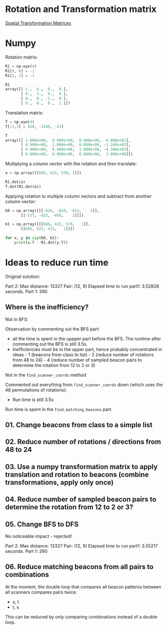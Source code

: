 # Rotation and Transformation matrix

[Spatial Transformation Matrices](https://www.brainvoyager.com/bv/doc/UsersGuide/CoordsAndTransforms/SpatialTransformationMatrices.html)

# Numpy

Rotation matrix:

```python
R1 = np.eye(4)
R1[0, 0] = -1
R1[2, 2] = -1

R1
array([[-1.,  0.,  0.,  0.],
       [ 0.,  1.,  0.,  0.],
       [ 0.,  0., -1.,  0.],
       [ 0.,  0.,  0.,  1.]])
```

Translation matrix:

```python
T = np.eye(4)
T[:3,3] = [68, -1246, -43]

T
array([[ 1.000e+00,  0.000e+00,  0.000e+00,  6.800e+01],
       [ 0.000e+00,  1.000e+00,  0.000e+00, -1.246e+03],
       [ 0.000e+00,  0.000e+00,  1.000e+00, -4.300e+01],
       [ 0.000e+00,  0.000e+00,  0.000e+00,  1.000e+00]])
```

Multiplying a column vector with the rotation and then translate:

```python
a = np.array([[686, 422, 578, 1]])

R1.dot(a)
T.dot(R1.dot(a))
```

Applying rotation to multiple column vectors and subtract from another column vector:

```python
b0 = np.array([[[-618, -824, -621,    1]],
       [[-537, -823, -458,    1]]])

b1 = np.array([[[686, 422, 578,   1]],
       [[605, 423, 415,   1]]])

for x, y in zip(b0, b1):
    print(x.T - R1.dot(y.T))
```

# Ideas to reduce run time

Original solution:

Part 2: Max distance: 13327
Pair: (12, 9)
Elapsed time to run part1: 3.52828 seconds.
Part 1: 390

## Where is the inefficiency?

Not in BFS:

Observation by commenting out the BFS part:
- all the time is spent in the uppper part before the BFS. The runtime after commenting out the BFS is still 3.5s.
- Inefficiencies must be in the upper part, hence probably concentrated in ideas 
       - 1 (beacons from class to list)
       - 2 (reduce number of rotations from 48 to 24)
       - 4 (reduce number of sampled beacon pairs to determine the rotation from 12 to 2 or 3)

Not in the `find_scanner_coords` method 

Commented out everything from `find_scanner_coords` down (which uses the 48 permutations of rotations):
- Run time is still 3.5s

Run time is spent in the `find_matching_beacons` part.

## 01. Change beacons from class to a simple list
## 02. Reduce number of rotations / directions from 48 to 24
## 03. Use a numpy transformation matrix to apply translation and rotation to beacons (combine transformations, apply only once)
## 04. Reduce number of sampled beacon pairs to determine the rotation from 12 to 2 or 3?

## 05. Change BFS to DFS

No noticeable impact - rejected!

Part 2: Max distance: 13327
Pair: (12, 9)
Elapsed time to run part1: 3.55217 seconds.
Part 1: 390

## 06. Reduce matching beacons from all pairs to combinations

At the moment, the double loop that compares all beacon patterns between all scanners compares pairs twice:
- s, t
- t, s

This can be reduced by only comparing combinations instead of a double loop.